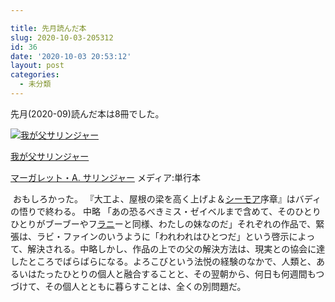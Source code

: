 ```yaml
---

title: 先月読んだ本
slug: 2020-10-03-205312
id: 36
date: '2020-10-03 20:53:12'
layout: post
categories:
  - 未分類
---
```


先月(2020-09)読んだ本は8冊でした。



[![我が父サリンジャー](https://m.media-amazon.com/images/I/41JAX769Y1L._SL160_.jpg "我が父サリンジャー")](https://www.amazon.co.jp/exec/obidos/ASIN/4105430017/peipeipe-22/)



[我が父サリンジャー](https://www.amazon.co.jp/exec/obidos/ASIN/4105430017/peipeipe-22/)

[マーガレット・A. サリンジャー](http://d.hatena.ne.jp/keyword/%A5%DE%A1%BC%A5%AC%A5%EC%A5%C3%A5%C8%A1%A6A.%20%A5%B5%A5%EA%A5%F3%A5%B8%A5%E3%A1%BC)
メディア:単行本

 おもしろかった。
『大工よ、屋根の梁を高く上げよ＆[シーモア](http://d.hatena.ne.jp/keyword/%A5%B7%A1%BC%A5%E2%A5%A2)序章』はバディの悟りで終わる。
中略
「あの恐るべきミス・ゼイベルまで含めて、そのひとりひとりがブーブーやフ[ラニ](http://d.hatena.ne.jp/keyword/%A5%E9%A5%CB)ーと同様、わたしの妹なのだ」それぞれの作品で、緊張は、ラビ・ファインのいうように「われわれはひとつだ」という啓示によって、解決される。中略しかし、作品の上での父の解決方法は、現実との協会に達したところでばらばらになる。よろこびという法悦の経験のなかで、人類と、あるいはたったひとりの個人と融合することと、その翌朝から、何日も何週間もつづけて、その個人とともに暮らすことは、全くの別問題だ。